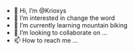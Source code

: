 - 👋 Hi, I’m @Krioxys
- 👀 I’m interested in change the word 
- 🌱 I’m currently learning mountain biking
- 💞️ I’m looking to collaborate on ...
- 📫 How to reach me ...

<!---
Krioxys/Krioxys is a ✨ special ✨ repository because its `README.md` (this file) appears on your GitHub profile.
You can click the Preview link to take a look at your changes.
--->
